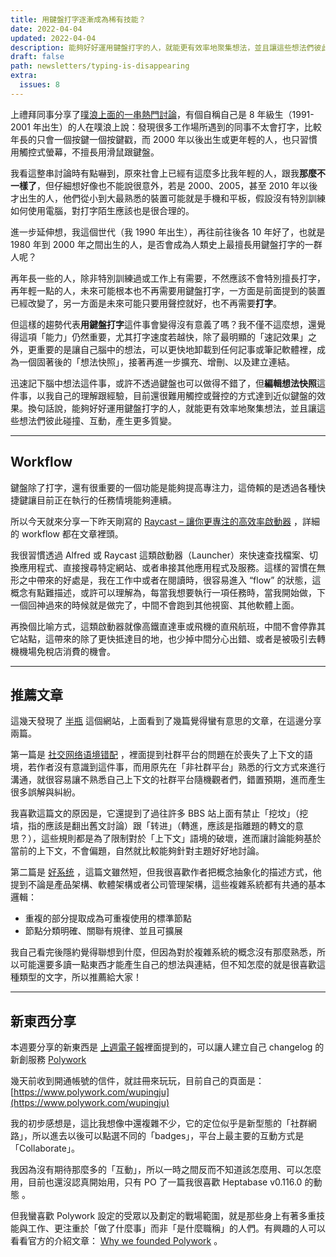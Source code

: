 ```yaml
---
title: 用鍵盤打字逐漸成為稀有技能？
date: 2022-04-04
updated: 2022-04-04
description: 能夠好好運用鍵盤打字的人，就能更有效率地聚集想法，並且讓這些想法們彼此碰撞、互動，產生更多質變。
draft: false
path: newsletters/typing-is-disappearing
extra:
  issues: 8
---
```


上禮拜同事分享了[噗浪上面的一串熱門討論](https://www.plurk.com/m/p/ospl53)，有個自稱自己是 8 年級生（1991-2001 年出生）的人在噗浪上說：發現很多工作場所遇到的同事不太會打字，比較年長的只會一個按鍵一個按鍵戳，而 2000 年以後出生或更年輕的人，也只習慣用觸控式螢幕，不擅長用滑鼠跟鍵盤。

我看這整串討論時有點嚇到，原來社會上已經有這麼多比我年輕的人，跟我**那麼不一樣了**，但仔細想好像也不能說很意外，若是 2000、2005，甚至 2010 年以後才出生的人，他們從小到大最熟悉的裝置可能就是手機和平板，假設沒有特別訓練如何使用電腦，對打字陌生應該也是很合理的。

進一步延伸想，我這個世代（我 1990 年出生），再往前往後各 10 年好了，也就是 1980 年到 2000 年之間出生的人，是否會成為人類史上最擅長用鍵盤打字的一群人呢？

再年長一些的人，除非特別訓練過或工作上有需要，不然應該不會特別擅長打字，再年輕一點的人，未來可能根本也不再需要用鍵盤打字，一方面是前面提到的裝置已經改變了，另一方面是未來可能只要用聲控就好，也不再需要**打字**。

但這樣的趨勢代表**用鍵盤打字**這件事會變得沒有意義了嗎？我不僅不這麼想，還覺得這項「能力」仍然重要，尤其打字速度若越快，除了最明顯的「速記效果」之外，更重要的是讓自己腦中的想法，可以更快地卸載到任何記事或筆記軟體裡，成為一個固著後的「想法快照」，接著再進一步擴充、增刪、以及建立連結。

迅速記下腦中想法這件事，或許不透過鍵盤也可以做得不錯了，但**編輯想法快照**這件事，以我自己的理解跟經驗，目前還很難用觸控或聲控的方式達到近似鍵盤的效果。換句話說，能夠好好運用鍵盤打字的人，就能更有效率地聚集想法，並且讓這些想法們彼此碰撞、互動，產生更多質變。

<!-- more -->

---

## Workflow

鍵盤除了打字，還有很重要的一個功能是能夠提高專注力，這倚賴的是透過各種快捷鍵讓目前正在執行的任務情境能夠連續。

所以今天就來分享一下昨天剛寫的 [Raycast – 讓你更專注的高效率啟動器](@/blog/raycast-introduction.md) ，詳細的 workflow 都在文章裡頭。

我很習慣透過 Alfred 或 Raycast 這類啟動器（Launcher）來快速查找檔案、切換應用程式、直接搜尋特定網站、或者串接其他應用程式及服務。這樣的習慣在無形之中帶來的好處是，我在工作中或者在閱讀時，很容易進入 “flow” 的狀態，這概念有點難描述，或許可以理解為，每當我想要執行一項任務時，當我開始做，下一個回神過來的時候就是做完了，中間不會跑到其他視窗、其他軟體上面。

再換個比喻方式，這類啟動器就像高鐵直達車或飛機的直飛航班，中間不會停靠其它站點，這帶來的除了更快抵達目的地，也少掉中間分心出錯、或者是被吸引去轉機機場免稅店消費的機會。

---

## 推薦文章

這幾天發現了 [半瓶](https://www.orangeclk.com/) 這個網站，上面看到了幾篇覺得蠻有意思的文章，在這邊分享兩篇。

第一篇是 [社交网络语境错配](https://www.orangeclk.com/2021/04/02/context-in-social-network/) ，裡面提到社群平台的問題在於喪失了上下文的語境，若作者沒有意識到這件事，而用原先在「非社群平台」熟悉的行文方式來進行溝通，就很容易讓不熟悉自己上下文的社群平台隨機觀者們，錯置預期，進而產生很多誤解與糾紛。

我喜歡這篇文的原因是，它還提到了過往許多 BBS 站上面有禁止「挖坟」（挖墳，指的應該是翻出舊文討論）跟「转进」（轉進，應該是指離題的轉文的意思？），這些規則都是為了限制對於「上下文」語境的破壞，進而讓討論能夠基於當前的上下文，不會偏題，自然就比較能夠針對主題好好地討論。

第二篇是 [好系统](https://www.orangeclk.com/2020/02/25/good-system/) ，這篇文雖然短，但我很喜歡作者把概念抽象化的描述方式，他提到不論是產品架構、軟體架構或者公司管理架構，這些複雜系統都有共通的基本邏輯：

- 重複的部分提取成為可重複使用的標準節點
- 節點分類明確、關聯有規律、並且可擴展

我自己看完後隱約覺得聯想到什麼，但因為對於複雜系統的概念沒有那麼熟悉，所以可能還要多讀一點東西才能產生自己的想法與連結，但不知怎麼的就是很喜歡這種類型的文字，所以推薦給大家！

---

## 新東西分享

本週要分享的新東西是 [上週電子報](@/newsletters/7-a-personal-changelog.md)裡面提到的，可以讓人建立自己 changelog 的新創服務 [Polywork](https://www.polywork.com/)

幾天前收到開通帳號的信件，就註冊來玩玩，目前自己的頁面是： [https://www.polywork.com/wupingju](https://www.polywork.com/wupingju)  

我的初步感想是，這比我想像中還複雜不少，它的定位似乎是新型態的「社群網路」，所以進去以後可以點選不同的「badges」，平台上最主要的互動方式是「Collaborate」。

我因為沒有期待那麼多的「互動」，所以一時之間反而不知道該怎麼用、可以怎麼用，目前也還沒認真開始用，只有 PO 了一篇我很喜歡 Heptabase v0.116.0 的動態 。

但我蠻喜歡 Polywork 設定的受眾以及劃定的戰場範圍，就是那些身上有著多重技能與工作、更注重於「做了什麼事」而非「是什麼職稱」的人們。有興趣的人可以看看官方的介紹文章： [Why we founded Polywork](https://blog.polywork.com/whywefoundedpolywork/) 。


